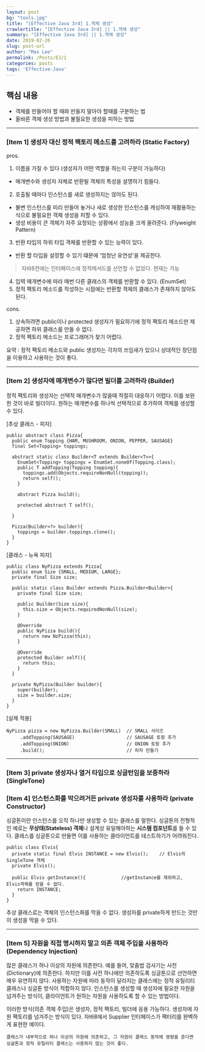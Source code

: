 ```yaml
---
layout: post
bg: "tools.jpg"
title: "[Effective Java 3rd] 1.객체 생성"
crawlertitle: "[Effective Java 3rd] || 1.객체 생성"
summary: "[Effective Java 3rd] || 1.객체 생성"
date: 2019-02-26
slug: post-url
author: "Max Lee"
permalink: /Posts/EJ/1
categories: posts
tags: 'Effective-Java'
---
```


## 핵심 내용
- 객체를 만들어야 할 때와 만들지 말아야 할때를 구분하는 법
- 올바른 객체 생성 방법과 불필요한 생성을 피하는 방법

---

### \[Item 1] 생성자 대신 정적 팩토리 메소드를 고려하라 (Static Factory)
pros.
  1. 이름을 가질 수 있다 (생성자가 어떤 역할을 하는지 구분이 가능하다)
   - 매개변수와 생성자 자체로 반환될 객체의 특성을 설명하기 힘들다.
  2. 호출될 때마다 인스턴스를 새로 생성하지는 않아도 된다.
   - 불변 인스턴스를 미리 만들어 놓거나 새로 생성한 인스턴스를 캐싱하여 재활용하는 식으로 불필요한 객체 생성을 피할 수 있다.
   - 생성 비용이 큰 객체가 자주 요청되는 상황에서 성능을 크게 올려준다. (Flyweight Pattern)
  3. 반환 타입의 하위 타입 객체를 반환할 수 있는 능력이 있다.
   - 반환 할 타입을 설정할 수 있기 떄문에 '엄청난 유연성'을 제공한다.

   > 자바8전에는 인터페이스에 정적메서드를 선언할 수 없었다. 현재는 가능
  4. 입력 매개변수에 따라 매번 다른 클래스의 객체를 반환할 수 있다. (EnumSet)
  5. 정적 팩토리 메소드를 작성하는 시점에는 반환할 객체의 클래스가 존재하지 않아도 된다.
  
cons.
  1. 상속하려면 public이나 protected 생성자가 필요하기에 정적 팩토리 메소드만 제공하면 하위 클래스를 만들 수 없다.
  2. 정적 팩토리 메소드는 프로그래머가 찾기 어렵다.
  
요약 : 정적 팩토리 메소드와 public 생성자는 각자의 쓰임새가 있으니 상대적인 장단점을 이용하고 사용하는 것이 좋다.

---
### \[Item 2] 생성자에 매개변수가 많다면 빌더를 고려하라 (Builder)

정적 팩토리와 생성자는 선택적 매개변수가 많을때 적절히 대응하기 어렵다.
이를 보완한 것이 바로 빌더이다. 원하는 매개변수를 하나씩 선택적으로 추가하여 객체를 생성할 수 있다.

\[추상 클래스 - 피자]
```
public abstract class Pizza{
  public enum Topping {HAM, MUSHROOM, ONION, PEPPER, SAUSAGE}
  final Set<Topping> toppings;
  
  abstract static class Builder<T extends Builder<T>>{
    EnumSet<Topping> toppings = EnumSet.noneOf(Topping.class);
    public T addTopping(Topping topping){
      toppings.add(Objects.requireNonNull(topping));
      return self();
    }
    
    abstract Pizza build();
    
    protected abstract T self();
  
  }
  
  Pizza(Builder<?> builder){
    toppings = builder.toppings.clone();
  }
}
```
\[클래스 - 뉴욕 피자]
```
public class NyPizza extends Pizza{
  public enum Size {SMALL, MEDIUM, LARGE};
  private final Size size;
  
  public static class Builder extends Pizza.Builder<Builder>{
    private final Size size;
    
    public Builder(Size size){
      this.size = Objects.requiredNonNull(size);
    }
    
    @Override
    public NyPizza build(){
      return new NzPizza(this);
    }
    
    @Override
    protected Builder self(){
      return this;
    }
  }
  
  private NyPizza(Builder builder){
    super(builder);
    size = builder.size;
  }
}
```
\[실제 적용]
```
NyPizza pizza = new NyPizza.Builder(SMALL)  // SMALL 사이즈
     .addTopping(SAUSAGE)                   // SAUSAGE 토핑 추가
     .addTopping(ONION)                     // ONION 토핑 추가
     .build();                              // 피자 만들기
```

---
### \[Item 3] private 생성자나 열거 타입으로 싱글턴임을 보증하라 (SingleTone)
### \[Item 4] 인스턴스화를 막으려거든 private 생성자를 사용하라 (private Constructor)
싱글톤이란 인스턴스를 오직 하나만 생성할 수 있는 클래스를 말한다.
싱글톤의 전형적인 예로는 **무상태(Stateless) 객체**나 설계상 유일해야하는 **시스템 컴포넌트**를 들 수 있다.
클래스를 싱글톤으로 만들면 이를 사용하는 클라이언트를 테스트하기가 어려워진다.

```
public class Elvis{
  private static final Elvis INSTANCE = new Elvis();    // Elvis의 SingleTone 객체
  private Elvis();
  
  public Elvis getInstance(){             //getInstance를 제외하고, Elvis객체를 얻을 수 없다.
    return INSTANCE;
  }
}
```
추상 클래스로는 객체의 인스턴스화를 막을 수 없다. 생성자를 private하게 만드는 것만이 생성을 막을 수 있다.

---
### \[Item 5] 자원을 직접 명시하지 말고 의존 객체 주입을 사용하라 (Dependency Injection)
많은 클래스가 하나 이상의 자원에 의존한다. 예를 들어, 맞춤법 검사기는 사전(Dictionary)에 의존한다. 하지만 이를 사전 하나에만 의존하도록 싱글톤으로 선언하면 매우 유연하지 않다. 사용하는 자원에 따라 동작이 달라지는 클래스에는 정적 유틸리티 클래스나 싱글톤 방식이 적합하지 않다.
인스턴스를 생성할 때 생성자에 필요한 자원을 넘겨주는 방식이, 클라이언트가 원하는 자원을 사용하도록 할 수 있는 방법이다.

이러한 방식(의존 객체 주입)은 생성자, 정적 팩토리, 빌더에 응용 가능하다.
생성자에 자원 팩토리를 넘겨주는 방식이 있다. 자바8에서 Supplier<T> 인터페이스가 팩터리를 완벽하게 표현한 예이다.
  
`클래스가 내부적으로 하나 이상의 자원에 의존하고, 그 자원이 클래스 동작에 영향을 준다면 싱글톤과 정적 유틸리티 클래스는 사용하지 않는 것이 좋다.`
